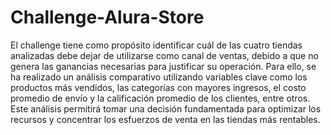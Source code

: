 # Challenge-Alura-Store

El challenge tiene como propósito identificar cuál de las cuatro tiendas analizadas debe dejar de utilizarse como canal de ventas, debido a que no genera las ganancias necesarias para justificar su operación. Para ello, se ha realizado un análisis comparativo utilizando variables clave como los productos más vendidos, las categorías con mayores ingresos, el costo promedio de envío y la calificación promedio de los clientes, entre otros. Este análisis permitirá tomar una decisión fundamentada para optimizar los recursos y concentrar los esfuerzos de venta en las tiendas más rentables.
